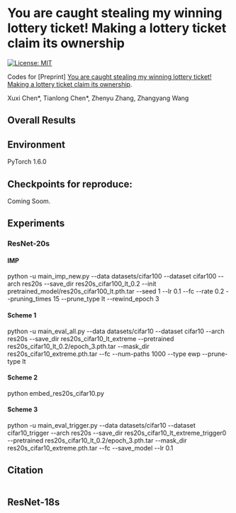 # You are caught stealing my winning lottery ticket! Making a lottery ticket claim its ownership

[![License: MIT](https://img.shields.io/badge/License-MIT-green.svg)](https://opensource.org/licenses/MIT)

Codes for [Preprint] [You are caught stealing my winning lottery ticket! Making a lottery ticket claim its ownership]().

Xuxi Chen*, Tianlong Chen*, Zhenyu Zhang, Zhangyang Wang

## Overall Results



## Environment
PyTorch 1.6.0

## Checkpoints for reproduce: 

Coming Soom. 

## Experiments

### ResNet-20s
#### IMP
python -u main_imp_new.py --data datasets/cifar100 --dataset cifar100 --arch res20s --save_dir res20s_cifar100_lt_0.2 --init pretrained_model/res20s_cifar100_lt.pth.tar --seed 1 --lr 0.1 --fc --rate 0.2 --pruning_times 15 --prune_type lt --rewind_epoch 3 

#### Scheme 1
python -u main_eval_all.py --data datasets/cifar10 --dataset cifar10 --arch res20s --save_dir res20s_cifar10_lt_extreme --pretrained res20s_cifar10_lt_0.2/epoch_3.pth.tar --mask_dir res20s_cifar10_extreme.pth.tar --fc --num-paths 1000 --type ewp --prune-type lt

#### Scheme 2 
python embed_res20s_cifar10.py

#### Scheme 3 
python -u main_eval_trigger.py --data datasets/cifar10 --dataset cifar10_trigger --arch res20s --save_dir res20s_cifar10_lt_extreme_trigger0 --pretrained res20s_cifar10_lt_0.2/epoch_3.pth.tar --mask_dir res20s_cifar10_extreme.pth.tar --fc --save_model --lr 0.1 


## Citation
```
```

## ResNet-18s

